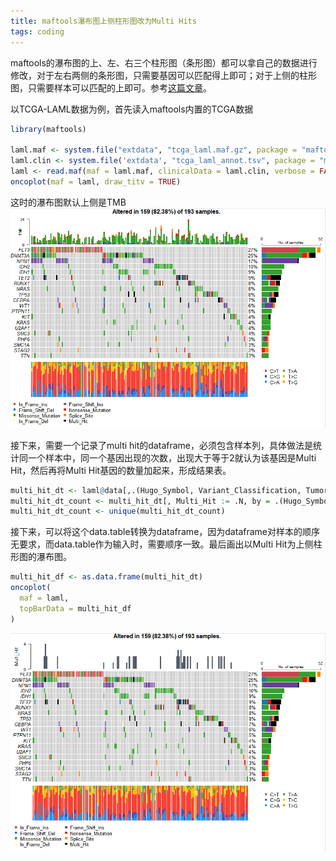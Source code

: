 ```yaml
---
title: maftools瀑布图上侧柱形图改为Multi Hits
tags: coding
---
```


maftools的瀑布图的上、左、右三个柱形图（条形图）都可以拿自己的数据进行修改，对于左右两侧的条形图，只需要基因可以匹配得上即可；对于上侧的柱形图，只需要样本可以匹配的上即可。参考[这篇文章](https://bioconductor.org/packages/devel/bioc/vignettes/maftools/inst/doc/oncoplots.html)。

以TCGA-LAML数据为例，首先读入maftools内置的TCGA数据

```R
library(maftools)

laml.maf <- system.file("extdata", "tcga_laml.maf.gz", package = "maftools")
laml.clin <- system.file('extdata', "tcga_laml_annot.tsv", package = "maftools")
laml <- read.maf(maf = laml.maf, clinicalData = laml.clin, verbose = FALSE)
oncoplot(maf = laml, draw_titv = TRUE)
```

这时的瀑布图默认上侧是TMB
![onco1](https://github.com/pzweuj/pzweuj.github.io/raw/master/downloads/images/maftools_oncoplot_mh1.png)


接下来，需要一个记录了multi hit的dataframe，必须包含样本列，具体做法是统计同一个样本中，同一个基因出现的次数，出现大于等于2就认为该基因是Multi Hit，然后再将Multi Hit基因的数量加起来，形成结果表。

```R
multi_hit_dt <- laml@data[,.(Hugo_Symbol, Variant_Classification, Tumor_Sample_Barcode)]
multi_hit_dt_count <- multi_hit_dt[, Multi_Hit := .N, by = .(Hugo_Symbol, Tumor_Sample_Barcode)]
multi_hit_dt_count <- unique(multi_hit_dt_count)
```

接下来，可以将这个data.table转换为dataframe，因为dataframe对样本的顺序无要求，而data.table作为输入时，需要顺序一致。最后画出以Multi Hit为上侧柱形图的瀑布图。

```R
multi_hit_df <- as.data.frame(multi_hit_dt)
oncoplot(
  maf = laml,
  topBarData = multi_hit_df
)
```

![onco2](https://github.com/pzweuj/pzweuj.github.io/raw/master/downloads/images/maftools_oncoplot_mh2.png)


